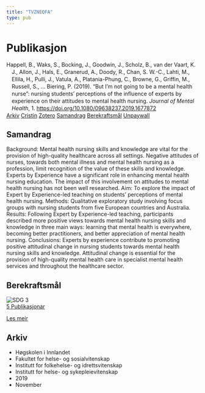 ```yaml
---
title: "TVZNEQFA"
type: pub
---
```

<h1>Publikasjon</h1>
<article id="csl-bib-container-TVZNEQFA" class="csl-bib-container">
  <div class="csl-bib-body" style="line-height: 1.35; padding-left: 1em; text-indent:-1em;">
  <div class="csl-entry">Happell, B., Waks, S., Bocking, J., Goodwin, J., Scholz, B., van der Vaart, K. J., Allon, J., Hals, E., Granerud, A., Doody, R., Chan, S. W.-C., Lahti, M., Ellila, H., Pulli, J., Vatula, A., Platania-Phung, C., Browne, G., Griffin, M., Russell, S., &#x2026; Biering, P. (2019). &#x201C;But I&#x2019;m not going to be a mental health nurse&#x201D;: nursing students&#x2019; perceptions of the influence of experts by experience on their attitudes to mental health nursing. <i>Journal of Mental Health</i>, 1. <a href="https://doi.org/10.1080/09638237.2019.1677872">https://doi.org/10.1080/09638237.2019.1677872</a></div>
</div>
  <div class="csl-bib-buttons">
    <a href="#taxonomy-article-TVZNEQFA" class="csl-bib-button">Arkiv</a>
    <a href="https://app.cristin.no/results/show.jsf?id=1743136" alt="Cristin URL" class="csl-bib-button">Cristin</a>
    <a href="http://zotero.org/groups/5402882/items/TVZNEQFA" alt="Zotero URL" class="csl-bib-button">Zotero</a>
    <a href="#abstract-article-TVZNEQFA" class="csl-bib-button">Samandrag</a>
    <a href="#sdg-article-TVZNEQFA" class="csl-bib-button">Berekraftsmål</a>
    <a href="https://doi.org/10.1080/09638237.2019.1677872" class="csl-bib-button">Unpaywall</a>
  </div>
  <div id="csl-bib-meta-container-TVZNEQFA"></div>
</article>
<div id="csl-bib-meta-TVZNEQFA" class="csl-bib-meta">
  <article id="abstract-article-TVZNEQFA" class="abstract-article">
    <h1>Samandrag</h1>
    Background: Mental health nursing skills and knowledge are vital for the provision of high-quality healthcare across all settings. Negative attitudes of nurses, towards both mental illness and mental health nursing as a profession, limit recognition of the value of these skills and knowledge. Experts by Experience have a significant role in enhancing mental health nursing education. The impact of this involvement on attitudes to mental health nursing has not been well researched. Aim: To explore the impact of Expert by Experience-led teaching on students’ perceptions of mental health nursing. Methods: Qualitative exploratory study involving focus groups with nursing students from five European countries and Australia. Results: Following Expert by Experience-led teaching, participants described more positive views towards mental health nursing skills and knowledge in three main ways: learning that mental health is everywhere, becoming better practitioners, and better appreciation of mental health nursing. Conclusions: Experts by experience contribute to promoting positive attitudinal change in nursing students towards mental health nursing skills and knowledge. Attitudinal change is essential for the provision of high-quality mental health care in specialist mental health services and throughout the healthcare sector.
  </article>
  <article id="sdg-article-TVZNEQFA" class="sdg-article">
    <h1>Berekraftsmål</h1>
    <div class="sdg-container"><div id="sdg3" class="sdg"> <img src="{{< params subfolder >}}images/sdg/sdg03_no.png" class="image" alt="SDG 3"> <div class="sdg-overlay"> <a href="{{< params subfolder >}}no/archive/?sdg=3#archive" class="sdg-publication-count"><span>5</span> Publikasjonar</a> <p><a href="NA" class="sdg-read-more">Les meir</a></p> </div> </div></div>
  </article>
  <article id="taxonomy-article-TVZNEQFA" class="taxonomy-article">
    <h1>Arkiv</h1>
    <ul>
      <li>Høgskolen i Innlandet</li>
      <li>Fakultet for helse- og sosialvitenskap</li>
      <li>Institutt for folkehelse- og idrettsvitenskap</li>
      <li>Institutt for helse- og sykepleievitenskap</li>
      <li>2019</li>
      <li>November</li>
    </ul>
  </article>
</div>
